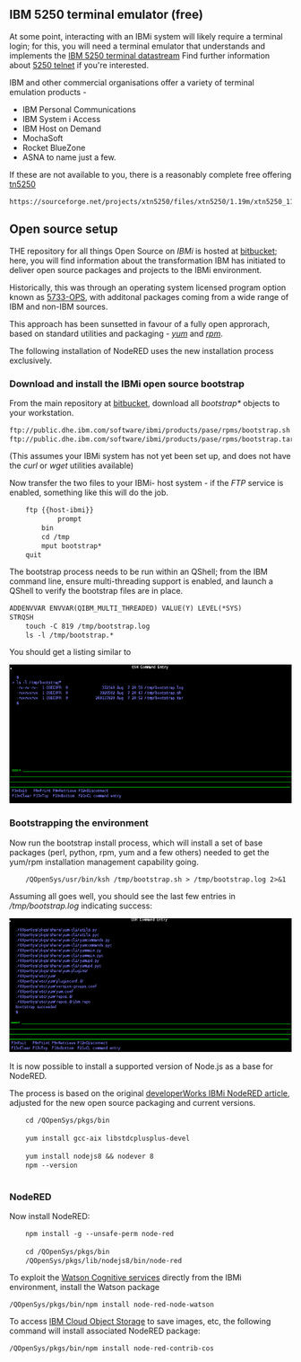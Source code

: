 ## IBM 5250 terminal emulator (free)
At some point, interacting with an IBMi system will likely require a terminal login;
for this, you will need a terminal emulator that understands and implements the 
[IBM 5250 terminal datastream](https://archive.org/details/bitsavers_ibm525xGA2onDisplaySystemFunctionsReferenceManualM_8040964)
Find further information about [5250 telnet](http://www.faqs.org/rfcs/rfc1205.html) if you're interested.

IBM and other commercial organisations offer a variety of terminal emulation products -
+ IBM Personal Communications
+ IBM System i Access
+ IBM Host on Demand
+ MochaSoft
+ Rocket BlueZone
+ ASNA
to name just a few.

If these are not available to you, there is a reasonably complete free offering [tn5250](http://tn5250.sourceforge.net)
```
https://sourceforge.net/projects/xtn5250/files/xtn5250/1.19m/xtn5250_119m.jar
```

## Open source setup

THE repository for all things Open Source on *IBMi* is hosted at [bitbucket](https://bitbucket.org/ibmi/opensource/wiki/Home); here, you will find information about the transformation IBM has initiated to deliver open source packages and projects to the IBMi environment.

Historically, this was through an operating system licensed program option known as [5733-OPS](https://www.ibm.com/developerworks/community/wikis/home?lang=en#!/wiki/IBM%20i%20Technology%20Updates/page/Open%20Source%20Technologies), with additonal packages coming from a wide range of IBM and non-IBM sources.

This approach has been sunsetted in favour of a fully open approrach, based on standard utilities and packaging - [_yum_](http://yum.baseurl.org/) and [_rpm_](http://rpm.org/).

The following installation of NodeRED uses the new installation process exclusively.


### Download and install the IBMi open source bootstrap

From the main repository at [bitbucket](https://bitbucket.org/ibmi/opensource/src/master/docs/yum#markdown-header-offline-install-instructions-without-acs), download all _*bootstrap**_ objects to your workstation.
```
ftp://public.dhe.ibm.com/software/ibmi/products/pase/rpms/bootstrap.sh
ftp://public.dhe.ibm.com/software/ibmi/products/pase/rpms/bootstrap.tar.Z
```

(This assumes your IBMi system has not yet been set up, and does not have the _curl_ or _wget_ utilities available)

Now transfer the two files to your IBMi- host system - if the *FTP* service is enabled, something like this will do the job.

```
	ftp {{host-ibmi}} 
    		prompt
		bin
		cd /tmp 
		mput bootstrap*
	quit
```

The bootstrap process needs to be run within an QShell; from the IBM command line, ensure multi-threading support is enabled,
and launch a QShell to verify the bootstrap files are in place.

```
ADDENVVAR ENVVAR(QIBM_MULTI_THREADED) VALUE(Y) LEVEL(*SYS)
STRQSH
	touch -C 819 /tmp/bootstrap.log
	ls -l /tmp/bootstrap.*
```
You should get a listing similar to 

![ftp-ls](/img/ibmi-nr-ftp-tmp-ls.png)


### Bootstrapping the environment
Now run the bootstrap install process, which will install a set of base packages (perl, python, rpm, yum and a few others) needed to get the yum/rpm installation management capability going.

```
	/QOpenSys/usr/bin/ksh /tmp/bootstrap.sh > /tmp/bootstrap.log 2>&1
```
Assuming all goes well, you should see the last few entries in _/tmp/bootstrap.log_ indicating success:

![bootstrap log](/img/ibmi-nr-bootstrap-sh-log.png)

It is now possible to install a supported version of Node.js as a base for NodeRED.

The process is based on the original [developerWorks IBMi NodeRED article](https://www.ibm.com/developerworks/ibmi/library/i-running-node-red/index.html), adjusted for the new open source packaging and current versions.

```
	cd /QOpenSys/pkgs/bin
	
	yum install gcc-aix libstdcplusplus-devel
	
	yum install nodejs8 && nodever 8
	npm --version
	
```
### NodeRED

Now install NodeRED:

```
	npm install -g --unsafe-perm node-red

	cd /QOpenSys/pkgs/bin
	/QOpenSys/pkgs/lib/nodejs8/bin/node-red
```

To exploit the [Watson Cognitive services](https://console.bluemix.net/catalog/?category=ai) directly from the IBMi environment,
install the Watson package
```
/QOpenSys/pkgs/bin/npm install node-red-node-watson
```

To access [IBM Cloud Object Storage](https://console.bluemix.net/catalog/services/cloud-object-storage) to save images, etc,
the following command will install associated NodeRED package:
```
/QOpenSys/pkgs/bin/npm install node-red-contrib-cos
```


